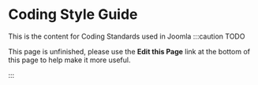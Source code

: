 Coding Style Guide
=======================
This is the content for Coding Standards used in Joomla
:::caution TODO

This page is unfinished, please use the **Edit this Page** link at the bottom of this page to help make it more useful.

:::

